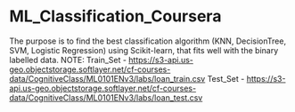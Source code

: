 # ML_Classification_Coursera
The purpose is to find the best classification algorithm (KNN, DecisionTree, SVM, Logistic Regression) using Scikit-learn, that fits well with the binary labelled data.
NOTE:
Train_Set - https://s3-api.us-geo.objectstorage.softlayer.net/cf-courses-data/CognitiveClass/ML0101ENv3/labs/loan_train.csv
Test_Set - https://s3-api.us-geo.objectstorage.softlayer.net/cf-courses-data/CognitiveClass/ML0101ENv3/labs/loan_test.csv
